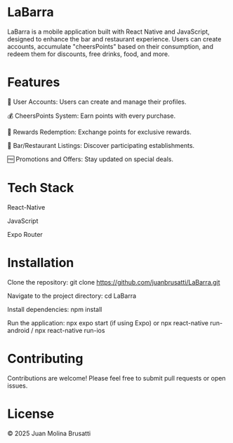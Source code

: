 # LaBarra

LaBarra is a mobile application built with React Native and JavaScript, designed to enhance the bar and restaurant experience. Users can create accounts, accumulate "cheersPoints" based on their consumption, and redeem them for discounts, free drinks, food, and more.

# Features

🔐 User Accounts: Users can create and manage their profiles.

💰 CheersPoints System: Earn points with every purchase.

🔁 Rewards Redemption: Exchange points for exclusive rewards.

🍻 Bar/Restaurant Listings: Discover participating establishments.

🆓 Promotions and Offers: Stay updated on special deals.

# Tech Stack

React-Native

JavaScript

Expo Router

# Installation
Clone the repository: git clone https://github.com/juanbrusatti/LaBarra.git

Navigate to the project directory: cd LaBarra

Install dependencies: npm install

Run the application: npx expo start (if using Expo) or npx react-native run-android / npx react-native run-ios

# Contributing
Contributions are welcome! Please feel free to submit pull requests or open issues.

# License
© 2025 Juan Molina Brusatti





